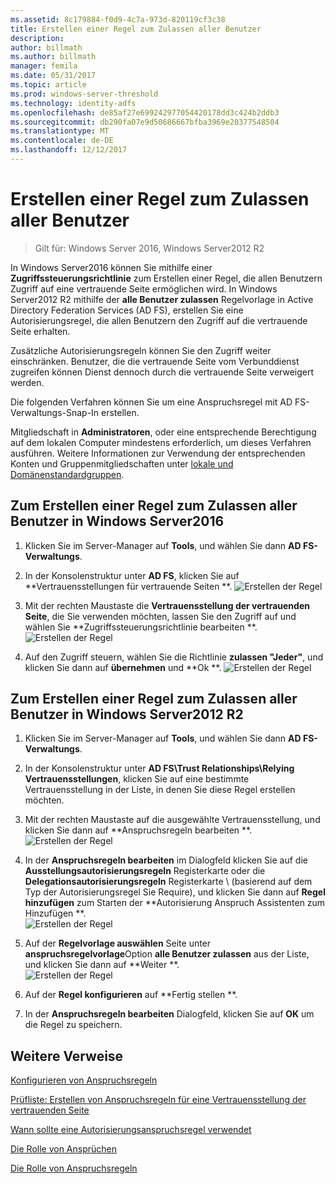 ```yaml
---
ms.assetid: 8c179884-f0d9-4c7a-973d-820119cf3c38
title: Erstellen einer Regel zum Zulassen aller Benutzer
description: 
author: billmath
ms.author: billmath
manager: femila
ms.date: 05/31/2017
ms.topic: article
ms.prod: windows-server-threshold
ms.technology: identity-adfs
ms.openlocfilehash: de85af27e699242977054420178dd3c424b2ddb3
ms.sourcegitcommit: db290fa07e9d50686667bfba3969e20377548504
ms.translationtype: MT
ms.contentlocale: de-DE
ms.lasthandoff: 12/12/2017
---
```

# <a name="create-a-rule-to-permit-all-users"></a>Erstellen einer Regel zum Zulassen aller Benutzer

>Gilt für: Windows Server 2016, Windows Server2012 R2

In Windows Server2016 können Sie mithilfe einer **Zugriffssteuerungsrichtlinie** zum Erstellen einer Regel, die allen Benutzern Zugriff auf eine vertrauende Seite ermöglichen wird.  In Windows Server2012 R2 mithilfe der **alle Benutzer zulassen** Regelvorlage in Active Directory Federation Services \(AD FS\), erstellen Sie eine Autorisierungsregel, die allen Benutzern den Zugriff auf die vertrauende Seite erhalten. 

Zusätzliche Autorisierungsregeln können Sie den Zugriff weiter einschränken. Benutzer, die die vertrauende Seite vom Verbunddienst zugreifen können Dienst dennoch durch die vertrauende Seite verweigert werden.  
  
Die folgenden Verfahren können Sie um eine Anspruchsregel mit AD FS-Verwaltungs-Snap-In erstellen.  
  
Mitgliedschaft in **Administratoren**, oder eine entsprechende Berechtigung auf dem lokalen Computer mindestens erforderlich, um dieses Verfahren ausführen.  Weitere Informationen zur Verwendung der entsprechenden Konten und Gruppenmitgliedschaften unter [lokale und Domänenstandardgruppen](https://go.microsoft.com/fwlink/?LinkId=83477). 

## <a name="to-create-a-rule-to-permit-all-users-in-windows-server-2016"></a>Zum Erstellen einer Regel zum Zulassen aller Benutzer in Windows Server2016

1.  Klicken Sie im Server-Manager auf **Tools**, und wählen Sie dann **AD FS-Verwaltungs**.  
  
2.  In der Konsolenstruktur unter **AD FS**, klicken Sie auf **Vertrauensstellungen für vertrauende Seiten **. 
![Erstellen der Regel](media/Create-a-Rule-to-Permit-All-Users/permitall1.PNG)

3.  Mit der rechten Maustaste die **Vertrauensstellung der vertrauenden Seite**, die Sie verwenden möchten, lassen Sie den Zugriff auf und wählen Sie **Zugriffssteuerungsrichtlinie bearbeiten **.  
![Erstellen der Regel](media/Create-a-Rule-to-Permit-All-Users/permitall2.PNG)

4. Auf den Zugriff steuern, wählen Sie die Richtlinie **zulassen "Jeder"**, und klicken Sie dann auf **übernehmen** und **Ok **.
![Erstellen der Regel](media/Create-a-Rule-to-Permit-All-Users/permitall3.PNG)
  
## <a name="to-create-a-rule-to-permit-all-users-in-windows-server-2012-r2"></a>Zum Erstellen einer Regel zum Zulassen aller Benutzer in Windows Server2012 R2 
  
1.  Klicken Sie im Server-Manager auf **Tools**, und wählen Sie dann **AD FS-Verwaltungs**.  
  
2.  In der Konsolenstruktur unter **AD FS\\Trust Relationships\\Relying Vertrauensstellungen**, klicken Sie auf eine bestimmte Vertrauensstellung in der Liste, in denen Sie diese Regel erstellen möchten.  

3.  Mit der rechten Maustaste auf die ausgewählte Vertrauensstellung, und klicken Sie dann auf **Anspruchsregeln bearbeiten **.  
![Erstellen der Regel](media/Create-a-Rule-to-Permit-All-Users/permitall4.PNG)  

4.  In der **Anspruchsregeln bearbeiten** im Dialogfeld klicken Sie auf die **Ausstellungsautorisierungsregeln** Registerkarte oder die **Delegationsautorisierungsregeln** Registerkarte \ (basierend auf dem Typ der Autorisierungsregel Sie Require\), und klicken Sie dann auf **Regel hinzufügen** zum Starten der **Autorisierung Anspruch Assistenten zum Hinzufügen **.  
![Erstellen der Regel](media/Create-a-Rule-to-Permit-All-Users/permitall5.PNG)  
5.  Auf der **Regelvorlage auswählen** Seite unter **anspruchsregelvorlage**Option **alle Benutzer zulassen** aus der Liste, und klicken Sie dann auf **Weiter **.  
![Erstellen der Regel](media/Create-a-Rule-to-Permit-All-Users/permitall6.PNG)    
6.  Auf der **Regel konfigurieren** auf **Fertig stellen **.  
  
7.  In der **Anspruchsregeln bearbeiten** Dialogfeld, klicken Sie auf **OK** um die Regel zu speichern.  

## <a name="additional-references"></a>Weitere Verweise 
[Konfigurieren von Anspruchsregeln](Configure-Claim-Rules.md)  
 
[Prüfliste: Erstellen von Anspruchsregeln für eine Vertrauensstellung der vertrauenden Seite](https://technet.microsoft.com/library/ee913578.aspx)  
  
[Wann sollte eine Autorisierungsanspruchsregel verwendet](../../ad-fs/technical-reference/When-to-Use-an-Authorization-Claim-Rule.md)  

[Die Rolle von Ansprüchen](../../ad-fs/technical-reference/The-Role-of-Claims.md)  
  
[Die Rolle von Anspruchsregeln](../../ad-fs/technical-reference/The-Role-of-Claim-Rules.md)  

